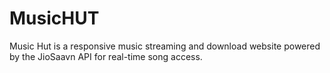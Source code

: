 # MusicHUT
Music Hut is a responsive music streaming and download website powered by the JioSaavn API for real-time song access.
